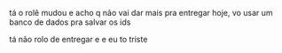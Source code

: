 tá o rolê mudou e acho q não vai dar mais pra entregar
hoje, vo usar um banco de dados pra salvar os ids

tá não rolo de entregar e e eu to triste